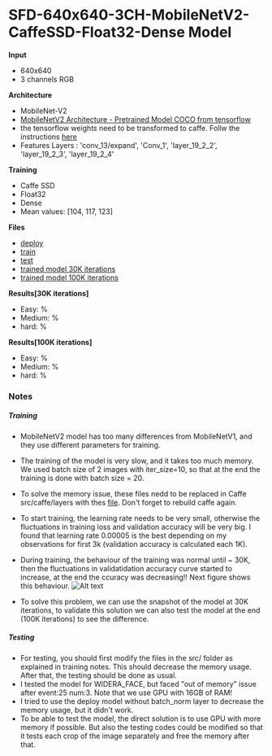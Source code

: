 
# SFD-640x640-3CH-MobileNetV2-CaffeSSD-Float32-Dense Model

__Input__
+ 640x640
+ 3 channels RGB

__Architecture__
+ MobileNet-V2
+ [MobileNetV2 Architecture - Pretrained Model COCO from tensorflow](https://github.com/tensorflow/models/blob/master/research/object_detection/g3doc/detection_model_zoo.md)
+ the tensorflow weights need to be transformed to caffe. Follw the instructions [here](https://github.com/chuanqi305/MobileNetv2-SSDLite) 
+ Features Layers : 'conv_13/expand', 'Conv_1', 'layer_19_2_2', 'layer_19_2_3', 'layer_19_2_4'


__Training__
+ Caffe SSD
+ Float32
+ Dense
+ Mean values: [104, 117, 123]

__Files__
+ [deploy](deploy.prototxt)
+ [train](train.prototxt)
+ [test](test.prototxt)
+ [trained model 30K iterations](https://drive.google.com/file/d/1ph0mumCcEKXtaupl_TYRc8Q7rWsEt_KD/view?usp=sharing)
+ [trained model 100K iterations](https://drive.google.com/file/d/1t3KQ-gZifDi68zi5Rjy2tYCbZm_-W8hw/view?usp=sharing)


__Results[30K iterations]__
+ Easy: %
+ Medium: %
+ hard: %

__Results[100K iterations]__
+ Easy: %
+ Medium: %
+ hard: %


### Notes

##### Training
+ MobileNetV2 model has too many differences from MobileNetV1, and they use different parameters for training.
+ The training of the model is very slow, and it takes too much memory. We used batch size of 2 images with iter_size=10, so that at the end the training is done with batch size = 20.
+ To solve the memory issue, these files nedd to be replaced in Caffe src/caffe/layers with thes [file](https://github.com/chuanqi305/MobileNetv2-SSDLite/tree/master/src). Don't forget to rebuild caffe again. 
+ To start training, the learning rate needs to be very small, otherwise the fluctuations in training loss and validation accuracy will be very big. I found that learning rate 0.00005 is the best depending on my observations for first 3k (validation accuracy is calculated each 1K).
+ During training, the behaviour of the training was normal until ~ 30K, then the fluctuations in validatidation accuracy curve started to increase, at the end the ccuracy was decreasing!! Next figure shows this behaviour.
![Alt text](SSD640x640-MobileNetV2-CaffeSSD-wider_training_loss.png)

+ To solve this problem, we can use the snapshot of the model at 30K iterations, to validate this solution we can also test the model at the end (100K iterations) to see the difference.

##### Testing
+ For testing, you should first modify the files in the src/ folder as explained in training notes. This should decrease the memory usage. After that, the testing should be done as usual.
+ I tested the model for WIDERA_FACE, but faced "out of memory" issue after event:25 num:3. Note that we use GPU with 16GB of RAM!
+ I tried to use the deploy model without batch_norm layer to decrease the memory usage, but it didn't work. 
+ To be able to test the model, the direct solution is to use GPU with more memory if possible. But also the testing codes could be modified so that it tests each crop of the image separately and free the memory after that.

